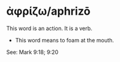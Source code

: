 # ἀφρίζω/aphrizō  
This word is an action. It is a verb. 

* This word means to foam at the mouth.

See: Mark 9:18; 9:20
